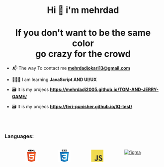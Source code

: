 <h1 align="center">Hi 👋  i'm mehrdad</h1>
<h1 align="center">If you don't want to be the same color <br/> go crazy for the crowd</h1>

- 📬 The way To contact me **mehrdadjokari13@gmail.com**

- 👨🏻‍💻 I am learning **JavaScript AND UI/UX**

- 🗃️ It is my projecs **https://mehrdadj2005.github.io/TOM-AND-JERRY-GAME/**
  
- 🗃️ It is my projecs **https://feri-punisher.github.io/IQ-test/**


<br/><br/>

<h3 align="left">Languages:</h3><br/>
<p style="display:flex; margin: 0 auto; justify-content: space-evenly;">   
   <a href="https://www.w3.org/html/" target="_blank" rel="noreferrer"> <img src="https://raw.githubusercontent.com/devicons/devicon/master/icons/html5/html5-original-wordmark.svg" alt="html5" width="40" height="40"/> </a>
  <a href="https://www.w3schools.com/css/" target="_blank" rel="noreferrer"> <img src="https://raw.githubusercontent.com/devicons/devicon/master/icons/css3/css3-original-wordmark.svg" alt="css3" width="40" height="40"/> </a>
<a href="https://developer.mozilla.org/en-US/docs/Web/JavaScript" target="_blank" rel="noreferrer"> <img src="https://raw.githubusercontent.com/devicons/devicon/master/icons/javascript/javascript-original.svg" alt="javascript" width="40" height="40"/> </a>
 <a href="https://www.figma.com/" target="_blank" rel="noreferrer"> <img src="https://www.vectorlogo.zone/logos/figma/figma-icon.svg" alt="figma" width="40" height="40"/>
